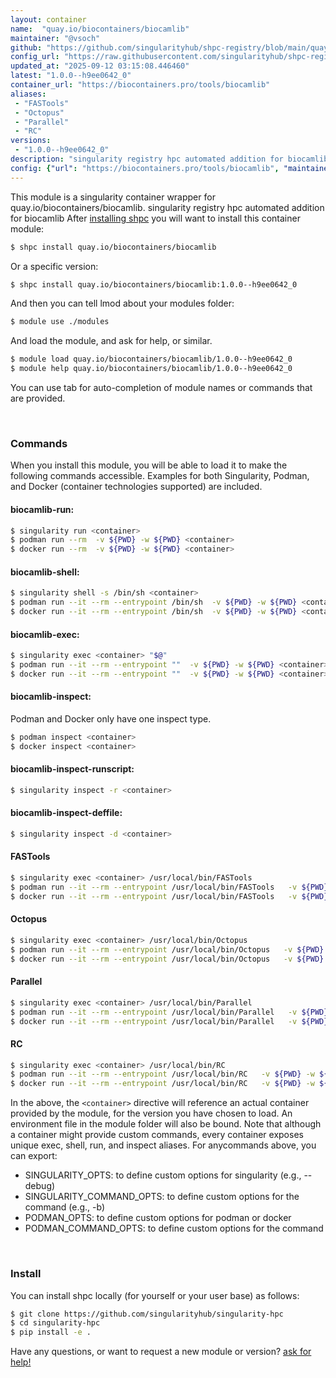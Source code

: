 ```yaml
---
layout: container
name:  "quay.io/biocontainers/biocamlib"
maintainer: "@vsoch"
github: "https://github.com/singularityhub/shpc-registry/blob/main/quay.io/biocontainers/biocamlib/container.yaml"
config_url: "https://raw.githubusercontent.com/singularityhub/shpc-registry/main/quay.io/biocontainers/biocamlib/container.yaml"
updated_at: "2025-09-12 03:15:08.446460"
latest: "1.0.0--h9ee0642_0"
container_url: "https://biocontainers.pro/tools/biocamlib"
aliases:
 - "FASTools"
 - "Octopus"
 - "Parallel"
 - "RC"
versions:
 - "1.0.0--h9ee0642_0"
description: "singularity registry hpc automated addition for biocamlib"
config: {"url": "https://biocontainers.pro/tools/biocamlib", "maintainer": "@vsoch", "description": "singularity registry hpc automated addition for biocamlib", "latest": {"1.0.0--h9ee0642_0": "sha256:aa5f1ed2f11a681edd0a3c958a5c6cf2ffd6df9e35ee4c063be0d00885a17ade"}, "tags": {"1.0.0--h9ee0642_0": "sha256:aa5f1ed2f11a681edd0a3c958a5c6cf2ffd6df9e35ee4c063be0d00885a17ade"}, "docker": "quay.io/biocontainers/biocamlib", "aliases": {"FASTools": "/usr/local/bin/FASTools", "Octopus": "/usr/local/bin/Octopus", "Parallel": "/usr/local/bin/Parallel", "RC": "/usr/local/bin/RC"}}
---
```


This module is a singularity container wrapper for quay.io/biocontainers/biocamlib.
singularity registry hpc automated addition for biocamlib
After [installing shpc](#install) you will want to install this container module:


```bash
$ shpc install quay.io/biocontainers/biocamlib
```

Or a specific version:

```bash
$ shpc install quay.io/biocontainers/biocamlib:1.0.0--h9ee0642_0
```

And then you can tell lmod about your modules folder:

```bash
$ module use ./modules
```

And load the module, and ask for help, or similar.

```bash
$ module load quay.io/biocontainers/biocamlib/1.0.0--h9ee0642_0
$ module help quay.io/biocontainers/biocamlib/1.0.0--h9ee0642_0
```

You can use tab for auto-completion of module names or commands that are provided.

<br>

### Commands

When you install this module, you will be able to load it to make the following commands accessible.
Examples for both Singularity, Podman, and Docker (container technologies supported) are included.

#### biocamlib-run:

```bash
$ singularity run <container>
$ podman run --rm  -v ${PWD} -w ${PWD} <container>
$ docker run --rm  -v ${PWD} -w ${PWD} <container>
```

#### biocamlib-shell:

```bash
$ singularity shell -s /bin/sh <container>
$ podman run --it --rm --entrypoint /bin/sh  -v ${PWD} -w ${PWD} <container>
$ docker run --it --rm --entrypoint /bin/sh  -v ${PWD} -w ${PWD} <container>
```

#### biocamlib-exec:

```bash
$ singularity exec <container> "$@"
$ podman run --it --rm --entrypoint ""  -v ${PWD} -w ${PWD} <container> "$@"
$ docker run --it --rm --entrypoint ""  -v ${PWD} -w ${PWD} <container> "$@"
```

#### biocamlib-inspect:

Podman and Docker only have one inspect type.

```bash
$ podman inspect <container>
$ docker inspect <container>
```

#### biocamlib-inspect-runscript:

```bash
$ singularity inspect -r <container>
```

#### biocamlib-inspect-deffile:

```bash
$ singularity inspect -d <container>
```


#### FASTools

```bash
$ singularity exec <container> /usr/local/bin/FASTools
$ podman run --it --rm --entrypoint /usr/local/bin/FASTools   -v ${PWD} -w ${PWD} <container> -c " $@"
$ docker run --it --rm --entrypoint /usr/local/bin/FASTools   -v ${PWD} -w ${PWD} <container> -c " $@"
```


#### Octopus

```bash
$ singularity exec <container> /usr/local/bin/Octopus
$ podman run --it --rm --entrypoint /usr/local/bin/Octopus   -v ${PWD} -w ${PWD} <container> -c " $@"
$ docker run --it --rm --entrypoint /usr/local/bin/Octopus   -v ${PWD} -w ${PWD} <container> -c " $@"
```


#### Parallel

```bash
$ singularity exec <container> /usr/local/bin/Parallel
$ podman run --it --rm --entrypoint /usr/local/bin/Parallel   -v ${PWD} -w ${PWD} <container> -c " $@"
$ docker run --it --rm --entrypoint /usr/local/bin/Parallel   -v ${PWD} -w ${PWD} <container> -c " $@"
```


#### RC

```bash
$ singularity exec <container> /usr/local/bin/RC
$ podman run --it --rm --entrypoint /usr/local/bin/RC   -v ${PWD} -w ${PWD} <container> -c " $@"
$ docker run --it --rm --entrypoint /usr/local/bin/RC   -v ${PWD} -w ${PWD} <container> -c " $@"
```



In the above, the `<container>` directive will reference an actual container provided
by the module, for the version you have chosen to load. An environment file in the
module folder will also be bound. Note that although a container
might provide custom commands, every container exposes unique exec, shell, run, and
inspect aliases. For anycommands above, you can export:

 - SINGULARITY_OPTS: to define custom options for singularity (e.g., --debug)
 - SINGULARITY_COMMAND_OPTS: to define custom options for the command (e.g., -b)
 - PODMAN_OPTS: to define custom options for podman or docker
 - PODMAN_COMMAND_OPTS: to define custom options for the command

<br>

### Install

You can install shpc locally (for yourself or your user base) as follows:

```bash
$ git clone https://github.com/singularityhub/singularity-hpc
$ cd singularity-hpc
$ pip install -e .
```

Have any questions, or want to request a new module or version? [ask for help!](https://github.com/singularityhub/singularity-hpc/issues)